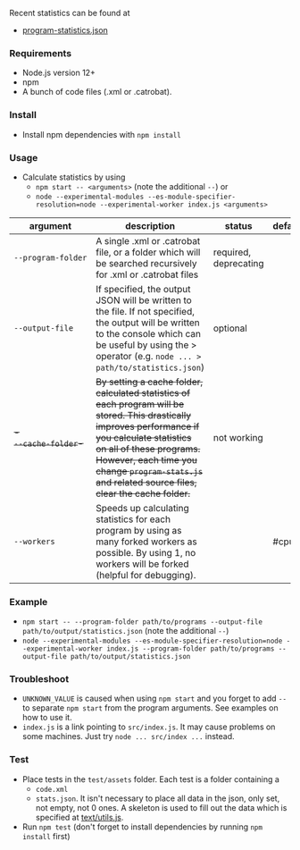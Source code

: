 Recent statistics can be found at

* [program-statistics.json](https://github.com/robertpainsi/robertpainsi.github.data/blob/master/catrobat/program-statistics.json)

### Requirements

* Node.js version 12+
* npm
* A bunch of code files (.xml or .catrobat).

### Install

* Install npm dependencies with `npm install`

### Usage

* Calculate statistics by using
  * `npm start -- <arguments>` (note the additional `--`) or
  * `node --experimental-modules --es-module-specifier-resolution=node --experimental-worker index.js <arguments>`

| argument | description | status | default |
| --- | --- |  --- | --- |
| `‑‑program‑folder` | A single .xml or .catrobat file, or a folder which will be searched recursively for .xml or .catrobat files | required, deprecating | |
| `‑‑output‑file` | If specified, the output JSON will be written to the file. If not specified, the output will be written to the console which can be useful by using the > operator (e.g. `node ... > path/to/statistics.json`) | optional |
| ~~-`‑‑cache‑folder`-~~ | ~~By setting a cache folder, calculated statistics of each program will be stored. This drastically improves performance if you calculate statistics on all of these programs. However, each time you change `program‑stats.js` and related source files, clear the cache folder.~~ | not working | |
| `‑‑workers` | Speeds up calculating statistics for each program by using as many forked workers as possible. By using 1, no workers will be forked (helpful for debugging). | | #cpus |

### Example

* `npm start -- --program-folder path/to/programs --output-file path/to/output/statistics.json` (note the additional `--`)
* `node --experimental-modules --es-module-specifier-resolution=node --experimental-worker index.js --program-folder path/to/programs --output-file path/to/output/statistics.json`

### Troubleshoot

* `UNKNOWN_VALUE` is caused when using `npm start` and you forget to add `--` to separate `npm start` from the program arguments. See examples on how to use it.
* `index.js` is a link pointing to `src/index.js`. It may cause problems on some machines. Just try `node ... src/index ...` instead.

### Test

* Place tests in the `test/assets` folder. Each test is a folder containing a
  * `code.xml`
  * `stats.json`. It isn't necessary to place all data in the json, only set, not empty, not 0 ones. A skeleton is used to fill out the data which is specified at [text/utils.js](https://github.com/robertpainsi/catrobat-program-statistics/blob/master/test/utils.js).
* Run `npm test` (don't forget to install dependencies by running `npm install` first)
